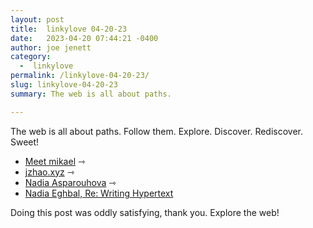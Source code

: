 ```yaml
---
layout: post
title:  linkylove 04-20-23
date:   2023-04-20 07:44:21 -0400
author: joe jenett
category:
  -  linkylove
permalink: /linkylove-04-20-23/
slug: linkylove-04-20-23
summary: The web is all about paths. 

---
```

The web is all about paths. Follow them. Explore. Discover. Rediscover. Sweet!

<ul class="linkylove">
	<li><a href="https://dwt-archives.joejenett.com/?s=mikael">Meet mikael</a> <span title="led to something he led me to before.">⇾</span></li>
	<li><a title="Jacky" href="https://jzhao.xyz/">jzhao.xyz</a> <span title="led to  another researcher linked within an interesting bit of writing.">⇾</span></li>
	<li><a title="Nadia Asparouhova" href="https://nadia.xyz/">Nadia Asparouhova</a> <span title="led to something about her.">⇾</span></li>
	<li><a title="Nadia Eghbal, Re: Writing Hypertext" href="https://www.kickscondor.com/nadia-eghbal/">Nadia Eghbal, Re: Writing Hypertext</a> </li>
</ul>

Doing this post was oddly satisfying, thank you. Explore the web!




<a style="display:none;" href="https://brid.gy/publish/mastodon"><small>(cross-posted to mastodon)</small></a>